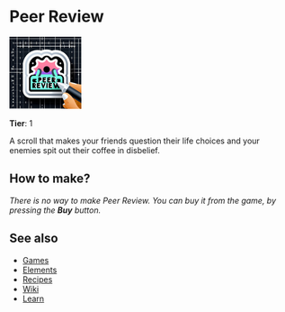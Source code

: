 # Peer Review

![](../images/item.peerreview.png)

**Tier**: 1

A scroll that makes your friends question their life choices and your enemies spit out their coffee in disbelief.

## How to make?

_There is no way to make Peer Review. You can buy it from the game, by pressing the **Buy** button._

## See also

* [Games](/wiki/games)
* [Elements](/wiki/elements)
* [Recipes](/wiki/recipes)
* [Wiki](/wiki/index)
* [Learn](/learn/index)